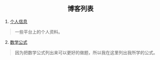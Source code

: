 ## <center>博客列表</center>

1. [个人信息](./posts/personal-information.html)

> 一些平台上的个人资料。

2. [数学公式](./_posts/math-formula.md)

> 因为把数学公式列出来可以更好的做题，所以我在这里列出我所学的公式。